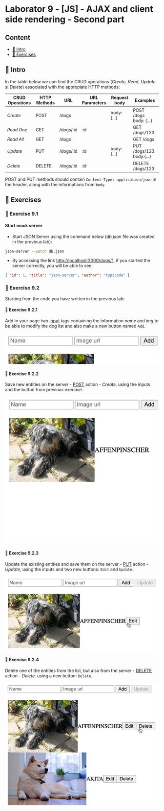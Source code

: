 # Laborator 9 - [JS] - AJAX and client side rendering - Second part

## Content

- [🦉 Intro](#-Intro)
- [🎢 Exercises](#-Exercises)

## 🦉 Intro

In the table below we can find the CRUD operations (_Create_, _Read_, _Update_ si _Delete_) associated with the appropiate HTTP methods:

| CRUD Operations | HTTP Methods | URL       | URL Parameters | Request body | Examples                 |
| -------------- | ----------- | --------- | -------------- | ------------ | ------------------------ |
| _Create_       | POST        | /dogs     |                | body: {...}  | POST /dogs body: {...}   |
| _Read One_     | GET         | /dogs/:id | :id            |              | GET /dogs/123            |
| _Read All_     | GET         | /dogs     |                |              | GET /dogs                |
| _Update_       | PUT         | /dogs/:id | :id            | body: {...}  | PUT /dogs/123 body:{...} |
| _Delete_       | DELETE      | /dogs/:id | :id            |              | DELETE /dogs/123         |

POST and PUT methods should contain `Content-Type: application/json` in the header, along with the informations from `body`.

## 🎢 Exercises

### 💪 Exercise 9.1

#### Start mock server

- Start JSON Server using the command below (*db.json* file was created in the previous lab):

```bash
json-server --watch db.json
```

- By accessing the link [http://localhost:3000/dogs/1](http://localhost:3000/dogs/1), if you started the server correctly, you will be able to see:

```json
{ "id": 1, "title": "json-server", "author": "typicode" }
```

### 💪 Exercise 9.2

Starting from the code you have written in the previous lab:

#### 💪 Exercise 9.2.1

Add in your page two [input](https://www.w3schools.com/tags/tag_input.asp) tags containing the information _name_ and _img_ to be able to modify the dog list and also make a new button named `Add`.

![Inputs](inputs.jpg)

#### 💪 Exercise 9.2.2

Save new entities on the server - [POST](https://restfulapi.net/http-methods/#post) action - _Create_. using the inputs and the button from previous exercise.

![POST animation](POST-dogs-animation.gif)

#### 💪 Exercise 9.2.3

Update the existing entities and save them on the server - [PUT](https://restfulapi.net/http-methods/#put) action - _Update_, using the inputs and two new buttons: `Edit` and `Update`.

![PUT animation](PUT-dogs-animation.gif)

#### 💪 Exercise 9.2.4

Delete one of the entities from the list, but also from the server - [DELETE](https://restfulapi.net/http-methods/#delete) action - _Delete_. using a new button: `Delete`.

![Delete animation](DELETE-dogs-animation.gif)
